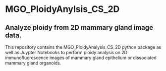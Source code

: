 # MGO_PloidyAnylsis_CS_2D
## Analyze ploidy from 2D mammary gland image data. 
This repository contains the MGO_PloidyAnalysis_CS_2D python package as well as Juypter Notebooks to perform ploidy analysis on 2D immunofluorescence images of mammary gland epithelium or dissociated mammary gland organoids. 
